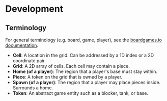 # Development

## Terminology

For general terminology (e.g. board, game, player), see the [boardgames.io documentation](https://boardgame.io/documentation/#/).

- **Cell**: A location in the grid. Can be addressed by a 1D index or a 2D coordinate pair.
- **Grid**: A 2D array of cells. Each cell may contain a piece.
- **Home (of a player)**: The region that a player's base must stay within.
- **Piece**: A token on the grid that is owned by a player.
- **Spawn (of a player)**: The region that a player may place pieces inside. Surrounds a home.
- **Token**: An abstract game entity such as a blocker, tank, or base.